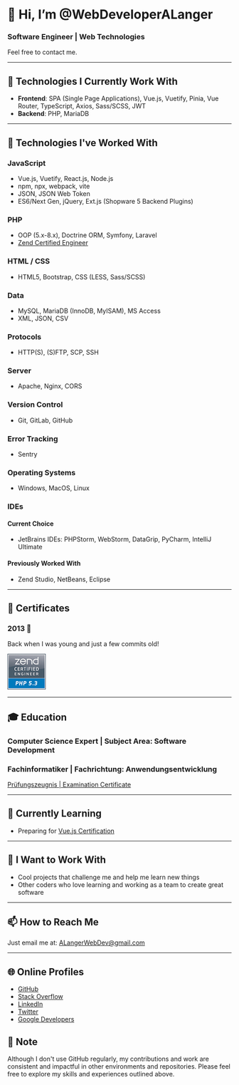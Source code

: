 # 👋 Hi, I’m @WebDeveloperALanger

### Software Engineer | Web Technologies

Feel free to contact me.

---

## 🌟 Technologies I Currently Work With

- **Frontend**: SPA (Single Page Applications), Vue.js, Vuetify, Pinia, Vue Router, TypeScript, Axios, Sass/SCSS, JWT
- **Backend**: PHP, MariaDB

---

## 🔧 Technologies I've Worked With

### JavaScript

- Vue.js, Vuetify, React.js, Node.js
- npm, npx, webpack, vite
- JSON, JSON Web Token
- ES6/Next Gen, jQuery, Ext.js (Shopware 5 Backend Plugins)

### PHP

- OOP (5.x-8.x), Doctrine ORM, Symfony, Laravel
- [Zend Certified Engineer](https://github.com/WebDeveloperALanger/WebDeveloperALanger/blob/main/2013_04_13_Zend_Certified_Engineer-GitHub-protected.pdf)

### HTML / CSS

- HTML5, Bootstrap, CSS (LESS, Sass/SCSS)

### Data

- MySQL, MariaDB (InnoDB, MyISAM), MS Access
- XML, JSON, CSV

### Protocols

- HTTP(S), (S)FTP, SCP, SSH

### Server

- Apache, Nginx, CORS

### Version Control

- Git, GitLab, GitHub

### Error Tracking

- Sentry

### Operating Systems

- Windows, MacOS, Linux

### IDEs

#### Current Choice

- JetBrains IDEs: PHPStorm, WebStorm, DataGrip, PyCharm, IntelliJ Ultimate

#### Previously Worked With

- Zend Studio, NetBeans, Eclipse

---

## 📜 Certificates

### 2013 🧐
Back when I was young and just a few commits old!

[![Zend Certified Engineer ZCE PHP5-3 Logo](https://raw.githubusercontent.com/WebDeveloperALanger/WebDeveloperALanger/ee6744053f1072d7d00d65c8bc2749a440278c2e/ZCE-PHP5-3-logo-XS.jpg)](https://github.com/WebDeveloperALanger/WebDeveloperALanger/blob/main/2013_04_13_Zend_Certified_Engineer-GitHub-protected.pdf)

---

## 🎓 Education

### Computer Science Expert | Subject Area: Software Development
### Fachinformatiker | Fachrichtung: Anwendungsentwicklung

[Prüfungszeugnis | Examination Certificate](https://github.com/WebDeveloperALanger/WebDeveloperALanger/blob/main/Fachinformatiker-Fachrichtung-Anwendungsentwicklung_Prüfungszeugnis_Computer-Science-Expert--Subject-Area-Software-Development_Examination-Certificate_Andre-Langer_public-shared.pdf)

---

## 🌱 Currently Learning

- Preparing for [Vue.js Certification](https://certification.vuejs.org/)

---

## 🚀️ I Want to Work With

- Cool projects that challenge me and help me learn new things
- Other coders who love learning and working as a team to create great software

---

## 📫 How to Reach Me

Just email me at: [ALangerWebDev@gmail.com](mailto:ALangerWebDev@gmail.com?subject=[GitHub])

---

## 🌐 Online Profiles

- [GitHub](https://github.com/WebDeveloperALanger)
- [Stack Overflow](https://stackoverflow.com/users/9572523/alwebdev)
- [LinkedIn](https://www.linkedin.com/in/Andre-Langer-Web-Developer)
- [Twitter](https://twitter.com/ALangerWebDev)
- [Google Developers](https://g.dev/AndreLanger)


## 📌 Note

Although I don't use GitHub regularly, my contributions and work are consistent and impactful in other environments and repositories. Please feel free to explore my skills and experiences outlined above.


<!---
WebDeveloperALanger/WebDeveloperALanger is a ✨ special ✨ repository because its `README.md` (this file) appears on your GitHub profile.
You can click the Preview link to take a look at your changes.
--->
